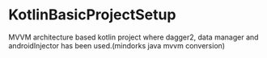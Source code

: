 # KotlinBasicProjectSetup
MVVM architecture based kotlin project where dagger2, data manager and androidInjector has been used.(mindorks java mvvm conversion)

